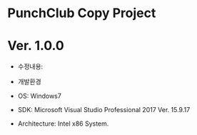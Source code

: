 # PunchClub Copy Project
# Ver. 1.0.0
- 수정내용: 
	  

- 개발환경
 - OS:              Windows7
 - SDK:             Microsoft Visual Studio Professional 2017 Ver. 15.9.17
 - Architecture:    Intel x86 System.